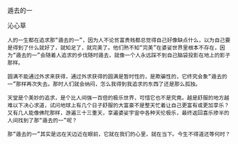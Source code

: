 遁去的一

沁心草


    人的一生都在追求那“遁去的一”，因为人不论贫富贵贱都总觉得自己好像缺点什么，以为自己要是得到了什么就好了，就知足了，就完美了。他们熟不知“完美”在婆娑世界里根本不存在，因为“遁去的一”会随着人追求的步伐随时遁去，就像一个人永远踩不到自己脑袋投影在地上的影子那样。
   
    圆满不能通过外求来获得，通过外求获得的圆满是暂时性的，是欺骗性的，它终究会象“遁去的一”那样再次失去。那时人们就会纳闷，怎么我得到我追求的东西了还是那么孤独。
   
    天堂是个美妙的追求，是个比人间强一百倍的极乐世界，可惜它也不是究竟。越是舒服的地方越难以下决心求道，试问地球上有几个日子舒服的大富豪不是整天忙着让自己更富有或更加享乐？又有几人能像佛陀那样，游遍三十三重天，享遍婆娑宇宙中各种天伦极乐，最终返回喜乐掺半的人间找到了那“遁去的一”呢？
   
    那“遁去的一”其实是远在天边近在眼前，它就在我们的心里，就在当下。今生不得道还等何时？



